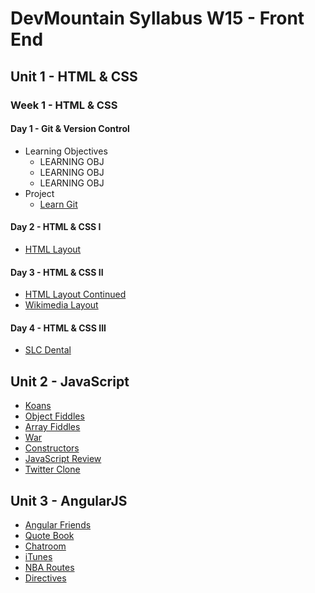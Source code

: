 # DevMountain Syllabus W15 - Front End

## Unit 1 - HTML & CSS
### Week 1 - HTML & CSS
#### Day 1 - Git & Version Control
- Learning Objectives
  * LEARNING OBJ
  * LEARNING OBJ
  * LEARNING OBJ
- Project
  * <a href="https://github.com/DevMountain/learn-git">Learn Git</a>

#### Day 2 - HTML & CSS I
* <a href="https://github.com/DevMountain/html-layout">HTML Layout</a>

#### Day 3 - HTML & CSS II
* <a href="https://github.com/DevMountain/html-layouts-2">HTML Layout Continued</a>
* <a href="https://github.com/DevMountain/wikimedia-layout">Wikimedia Layout</a>

#### Day 4 - HTML & CSS III
* <a href="#CANTFINDREPO">SLC Dental</a>

## Unit 2 - JavaScript
* <a href="https://github.com/DevMountain/JS-KOANS">Koans</a>
* <a href="https://github.com/DevMountain/object-fiddles">Object Fiddles</a>
* <a href="https://github.com/DevMountain/array-fiddles">Array Fiddles</a>
* <a href="https://github.com/DevMountain/war">War</a>
* <a href="https://github.com/DevMountain/ConstructorConductor">Constructors</a>
* <a href="https://github.com/DevMountain/JavaScript-Review">JavaScript Review</a>
* <a href="https://github.com/DevMountain/twitter-clone">Twitter Clone</a>

## Unit 3 - AngularJS
* <a href="https://github.com/DevMountain/angular-friends">Angular Friends</a>
* <a href="https://github.com/DevMountain/quoteBook">Quote Book</a>
* <a href="https://github.com/DevMountain/chatroom">Chatroom</a>
* <a href="https://github.com/DevMountain/itunes">iTunes</a>
* <a href="https://github.com/DevMountain/nbaRoutes">NBA Routes</a>
* <a href="https://github.com/DevMountain/Directives-Workshop">Directives</a>